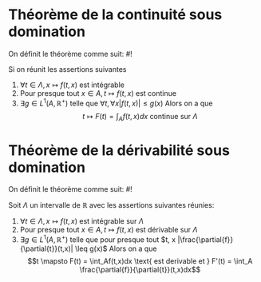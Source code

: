 # Théorème de la continuité sous domination
On définit le théorème comme suit: #!

Si on réunit les assertions suivantes
1. $\forall t \in \Lambda, x \mapsto f(t,x)$ est intégrable
2. Pour presque tout $x \in A, t \mapsto f(t,x)$ est continue
3. $\exists g \in L^1(A, \mathbb R^+)$ telle que $\forall t, \forall x |f(t,x)| \leq g(x)$
Alors on a que $$t \mapsto F(t) = \int_Af(t,x)dx \text{ continue sur } \Lambda$$
<!--ID: 1710449411679-->


# Théorème de la dérivabilité sous domination
On définit le théorème comme suit: #!

Soit $\Lambda$ un intervalle de $\mathbb R$ avec les assertions suivantes réunies:
1. $\forall t \in \Lambda, x \mapsto f(t,x)$ est intégrable sur $\Lambda$ 
2. Pour presque tout $x \in A, t \mapsto f(t,x)$ est dérivable sur $\Lambda$
3. $\exists g \in L^1(A, \mathbb R^+)$ telle que pour presque tout $t, x |\frac{\partial{f}}{\partial{t}}(t,x)| \leq g(x)$ 
Alors on a que $$t \mapsto F(t) = \int_Af(t,x)dx \text{ est derivable et } F'(t) = \int_A \frac{\partial{f}}{\partial{t}}(t,x)dx$$
<!--ID: 1710449411685-->


